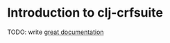 # Introduction to clj-crfsuite

TODO: write [great documentation](http://jacobian.org/writing/what-to-write/)
